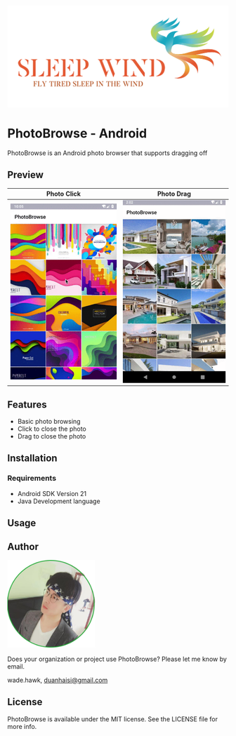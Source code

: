 
<img src="./Images/sleepwind-logo.png">

# PhotoBrowse - Android
PhotoBrowse is an Android photo browser that supports dragging off

## Preview

| Photo Click | Photo Drag  |
| ------------- | ------------- |
| ![Photo Click](./Images/photo-click.gif)  | ![Photo Drag](./Images/photo-drag.gif)  |


## Features

- Basic photo browsing
- Click to close the photo
- Drag to close the photo


## Installation 

### Requirements 

- Android SDK Version 21 
- Java Development language

## Usage

## Author

<img src="./Images/avatar.png" style="" width="200px">

Does your organization or project use PhotoBrowse? Please let me know by email.

wade.hawk, duanhaisi@gmail.com

## License 

PhotoBrowse is available under the MIT license. See the LICENSE file for more info.
